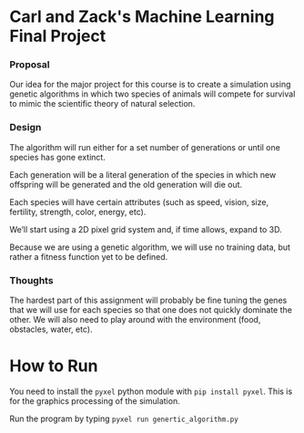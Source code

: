 # Carl and Zack's Machine Learning Final Project

### Proposal

Our idea for the major project for this course is to create a simulation using genetic algorithms in which two species of animals will compete for survival to mimic the scientific theory of natural selection.

### Design

The algorithm will run either for a set number of generations or until one species has gone extinct.

Each generation will be a literal generation of the species in which new offspring will be generated and the old generation will die out.

Each species will have certain attributes (such as speed, vision, size, fertility, strength, color, energy, etc).

We’ll start using a 2D pixel grid system and, if time allows, expand to 3D.

Because we are using a genetic algorithm, we will use no training data, but rather a fitness function yet to be defined.

### Thoughts

The hardest part of this assignment will probably be fine tuning the genes that we will use for each species so that one does not quickly dominate the other. We will also need to play around with the environment (food, obstacles, water, etc).

# How to Run

You need to install the `pyxel` python module with `pip install pyxel`. This is for the graphics processing of the simulation.

Run the program by typing `pyxel run genertic_algorithm.py`
